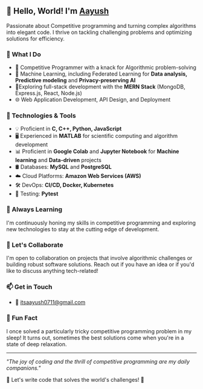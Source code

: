## 👋 Hello, World! I'm [Aayush](https://github.com/Aayush711)

Passionate about Competitive programming and turning complex algorithms into elegant code. I thrive on tackling challenging problems and optimizing solutions for efficiency.

### 💼 What I Do
- 🥇 Competitive Programmer with a knack for Algorithmic problem-solving
- 🤖 Machine Learning, including Federated Learning for **Data analysis, Predictive modeling** and **Privacy-preserving AI**
- 🚀Exploring full-stack development with the **MERN Stack** (MongoDB, Express.js, React, Node.js)
- 🌐 Web Application Development, API Design, and Deployment

### 🔧 Technologies & Tools
- 💡 Proficient in **C, C++, Python, JavaScript**
- 🖥️ Experienced in **MATLAB** for scientific computing and algorithm development
- 📊 Proficient in **Google Colab** and **Jupyter Notebook** for **Machine learning** and **Data-driven**  projects
- 🛢️ Databases: **MySQL** and **PostgreSQL**
- ☁️ Cloud Platforms: **Amazon Web Services (AWS)**
- 🛠️ DevOps: **CI/CD, Docker, Kubernetes**
- 🧪 Testing: **Pytest**

### 🌱 Always Learning
I'm continuously honing my skills in competitive programming and exploring new technologies to stay at the cutting edge of development.

### 🤝 Let's Collaborate
I'm open to collaboration on projects that involve algorithmic challenges or building robust software solutions. Reach out if you have an idea or if you'd like to discuss anything tech-related!

### 📫 Get in Touch
- 📧 itsaayush0711@gmail.com

### 🏹 Fun Fact
I once solved a particularly tricky competitive programming problem in my sleep! It turns out, sometimes the best solutions come when you're in a state of deep relaxation.

---

*"The joy of coding and the thrill of competitive programming are my daily companions."*

🌟 Let's write code that solves the world's challenges! 🌟
